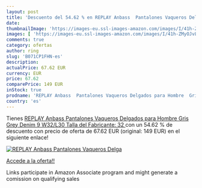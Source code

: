 ```yaml
---
layout: post
title: 'Descuento del 54.62 % en REPLAY Anbass  Pantalones Vaqueros Delga'
date: 
thumbnailImage: 'https://images-eu.ssl-images-amazon.com/images/I/41h-ZMyOJvL._SL200_.jpg'
images: [ 'https://images-eu.ssl-images-amazon.com/images/I/41h-ZMyOJvL._SL200_.jpg' ]
comments: true
category: ofertas
author: ring
slug: 'B071CP1FHN-es'
description:
actualPrice: 67.62 EUR
currency: EUR
price: 67.62
comparePrice: 149 EUR
inStock: true
prodname: 'REPLAY Anbass  Pantalones Vaqueros Delgados para Hombre  Gris  Grey Denim 9  W32/L30  Talla del Fabricante: 32 '
country: 'es'
---
```


Tienes [REPLAY Anbass  Pantalones Vaqueros Delgados para Hombre  Gris  Grey Denim 9  W32/L30  Talla del Fabricante: 32 ](https://www.amazon.es/dp/B071CP1FHN/?tag=tolees-21) con un 54.62 % de descuento con precio de oferta de 67.62 EUR (original: 149 EUR) en el siguiente enlace!

[![REPLAY Anbass  Pantalones Vaqueros Delga](https://images-eu.ssl-images-amazon.com/images/I/41h-ZMyOJvL._SL200_.jpg)](https://www.amazon.es/dp/B071CP1FHN/?tag=tolees-21)

[Accede a la oferta!!](https://www.amazon.es/dp/B071CP1FHN/?tag=tolees-21)

Links participate in Amazon Associate program and might generate a comission on qualifying sales


